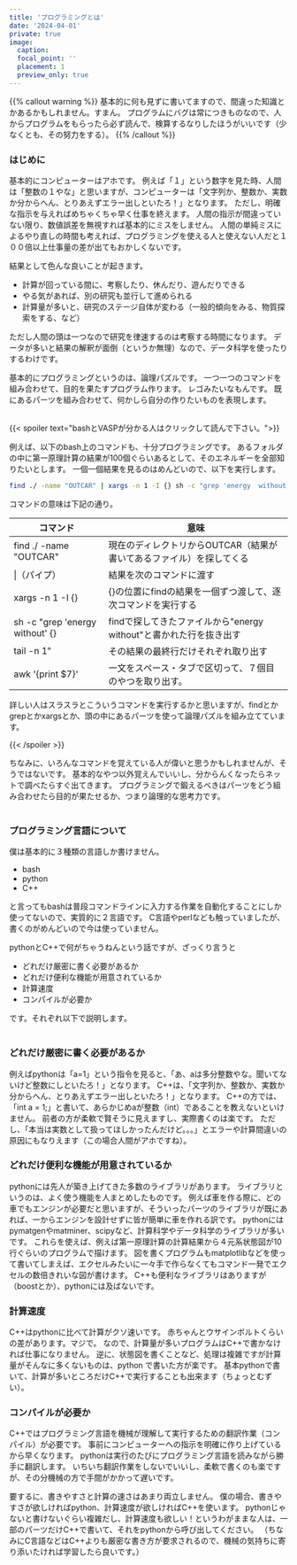 ```yaml
---
title: 'プログラミングとは'
date: '2024-04-01'
private: true
image:
  caption: 
  focal_point: ''
  placement: 1
  preview_only: true
---
```


{{% callout warning %}}
基本的に何も見ずに書いてますので、間違った知識とかあるかもしれません。すまん。
プログラムにバグは常につきものなので、人からプログラムをもらったら必ず読んで、検算するなりしたほうがいいです（少なくとも、その努力をする）。
{{% /callout %}}

### はじめに
基本的にコンピューターはアホです。
例えば「１」という数字を見た時、人間は「整数の１やな」と思いますが、コンピューターは「文字列か、整数か、実数か分からへん、とりあえずエラー出しといたろ！」となります。
ただし、明確な指示を与えればめちゃくちゃ早く仕事を終えます。
人間の指示が間違っていない限り、数値誤差を無視すれば基本的にミスをしません。
人間の単純ミスによるやり直しの時間も考えれば、プログラミングを使える人と使えない人だと１００倍以上仕事量の差が出てもおかしくないです。

結果として色んな良いことが起きます。

- 計算が回っている間に、考察したり、休んだり、遊んだりできる
- やる気があれば、別の研究も並行して進められる
- 計算量が多いと、研究のステージ自体が変わる（一般的傾向をみる、物質探索をする、など）

ただし人間の頭は一つなので研究を律速するのは考察する時間になります。
データが多いと結果の解釈が面倒（というか無理）なので、データ科学を使ったりするわけです。

基本的にプログラミングというのは、論理パズルです。
一つ一つのコマンドを組み合わせて、目的を果たすプログラム作ります。
レゴみたいなもんです。
既にあるパーツを組み合わせて、何かしら自分の作りたいものを表現します。

<br>
{{< spoiler text="bashとVASPが分かる人はクリックして読んで下さい。">}}

例えば、以下のbash上のコマンドも、十分プログラミングです。
あるフォルダの中に第一原理計算の結果が100個ぐらいあるとして、そのエネルギーを全部知りたいとします。
一個一個結果を見るのはめんどいので、以下を実行します。

```bash
find ./ -name "OUTCAR" | xargs -n 1 -I {} sh -c "grep 'energy  without' {} |tail -n 1"  | awk '{print $7}'
```

コマンドの意味は下記の通り。

 |コマンド | 意味 |
 | - | - |
 |find ./ -name "OUTCAR" | 現在のディレクトリからOUTCAR（結果が書いてあるファイル）を探してくる|
 | \|（パイプ）| 結果を次のコマンドに渡す|
 |xargs -n 1 -I {} | {}の位置にfindの結果を一個ずつ渡して、逐次コマンドを実行する|
 |sh -c "grep 'energy  without' {}| findで探してきたファイルから"energy  without"と書かれた行を抜き出す|
 |tail -n 1"|その結果の最終行だけそれぞれ取り出す|
 | awk '{print $7}'|一文をスペース・タブで区切って、７個目のやつを取り出す。|

詳しい人はスラスラとこういうコマンドを実行するかと思いますが、findとかgrepとかxargsとか、頭の中にあるパーツを使って論理パズルを組み立てています。

{{< /spoiler >}}
<br>

ちなみに、いろんなコマンドを覚えている人が偉いと思うかもしれませんが、そうではないです。
基本的なやつ以外覚えんでいいし、分からんくなったらネットで調べたらすぐ出てきます。
プログラミングで鍛えるべきはパーツをどう組み合わせたら目的が果たせるか、つまり論理的な思考力です。
<br><br>

### プログラミング言語について

僕は基本的に３種類の言語しか書けません。

- bash
- python
- C++

と言ってもbashは普段コマンドラインに入力する作業を自動化することにしか使ってないので、実質的に２言語です。
C言語やperlなども触っていましたが、書くのがめんどいので今は使っていません。

pythonとC++で何がちゃうねんという話ですが、ざっくり言うと

- どれだけ厳密に書く必要があるか
- どれだけ便利な機能が用意されているか
- 計算速度
- コンパイルが必要か

です。それぞれ以下で説明します。
<br><br>

### どれだけ厳密に書く必要があるか
例えばpythonは「a=1」という指令を見ると、「あ、aは多分整数やな。聞いてないけど整数にしといたろ！」となります。
C++は、「文字列か、整数か、実数か分からへん、とりあえずエラー出しといたろ！」となります。
C++の方では、「int a = 1;」と書いて、あらかじめaが整数（int）であることを教えないといけません。
前者の方が柔軟で賢そうに見えますし、実際書くのは楽です。
ただし、「本当は実数として扱ってほしかったんだけど。。。」とエラーや計算間違いの原因にもなりえます（この場合人間がアホですね）。

### どれだけ便利な機能が用意されているか
pythonには先人が築き上げてきた多数のライブラリがあります。
ライブラリというのは、よく使う機能を人まとめしたものです。
例えば車を作る際に、どの車でもエンジンが必要だと思いますが、そういったパーツのライブラリが既にあれば、一からエンジンを設計せずに皆が簡単に車を作れる訳です。
pythonにはpymatgenやmatminer、scipyなど、計算科学やデータ科学のライブラリが多いです。
これらを使えば、例えば第一原理計算の計算結果から４元系状態図が10行ぐらいのプログラムで描けます。
図を書くプログラムもmatplotlibなどを使って書いてしまえば、エクセルみたいに一々手で作らなくてもコマンド一発でエクセルの数倍きれいな図が書けます。
C++も便利なライブラリはありますが（boostとか）、pythonには及ばないです。

### 計算速度
C++はpythonに比べて計算がクソ速いです。
赤ちゃんとウサインボルトくらいの差があります。マジで。
なので、計算量が多いプログラムはC++で書かなければ仕事になりません。
逆に、状態図を書くことなど、処理は複雑ですが計算量がそんなに多くないものは、python
で書いた方が楽です。
基本pythonで書いて、計算が多いところだけC++で実行することも出来ます（ちょっとむずい）。

### コンパイルが必要か
C++ではプログラミング言語を機械が理解して実行するための翻訳作業（コンパイル）が必要です。
事前にコンピューターへの指示を明確に作り上げているから早くなります。
pythonは実行のたびにプログラミング言語を読みながら勝手に翻訳します。
いちいち翻訳作業をしないでいいし、柔軟で書くのも楽ですが、その分機械の方で手間がかかって遅いです。

要するに、書きやすさと計算の速さはあまり両立しません。
僕の場合、書きやすさが欲しければpython、計算速度が欲しければC++を使います。
pythonじゃないと書けないぐらい複雑だし、計算速度も欲しい！というわがままな人は、一部のパーツだけC++で書いて、それをpythonから呼び出してください。
（ちなみにC言語などはC++よりも厳密な書き方が要求されるので、機械の気持ちに寄り添いたければ学習したら良いです。）

